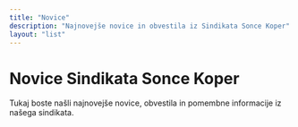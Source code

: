 ```yaml
---
title: "Novice"
description: "Najnovejše novice in obvestila iz Sindikata Sonce Koper"
layout: "list"
---
```


# Novice Sindikata Sonce Koper

Tukaj boste našli najnovejše novice, obvestila in pomembne informacije iz našega sindikata.